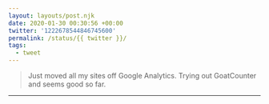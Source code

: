 ```yaml
---
layout: layouts/post.njk
date: 2020-01-30 00:30:56 +00:00
twitter: '1222678544846745600'
permalink: /status/{{ twitter }}/
tags: 
  - tweet
---
```


> Just moved all my sites off Google Analytics. Trying out GoatCounter and seems good so far.

---
